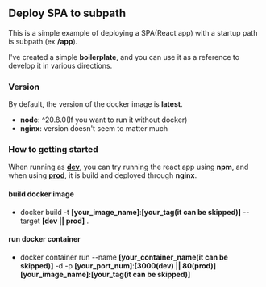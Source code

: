 ## Deploy SPA to subpath

This is a simple example of deploying a SPA(React app) with a startup path is subpath (ex **/app**).

I've created a simple **boilerplate**, and you can use it as a reference to develop it in various directions.

### Version

By default, the version of the docker image is **latest**.

- **node**: ^20.8.0(If you want to run it without docker)
- **nginx**: version doesn't seem to matter much

### How to getting started

When running as **<u>dev</u>**, you can try running the react app using **npm**, and when using **<u>prod</u>**, it is build and deployed through **nginx**.

#### build docker image

- docker build -t **\[your_image_name\]**:**\[your_tag(it can be skipped)\]** --target **\[dev || prod\]** .

#### run docker container

- docker container run --name **\[your_container_name(it can be skipped)\]** -d -p **\[your_port_num\]**:**\[3000(dev) || 80(prod)\]** **\[your_image_name\]:\[your_tag(it can be skipped)\]**
